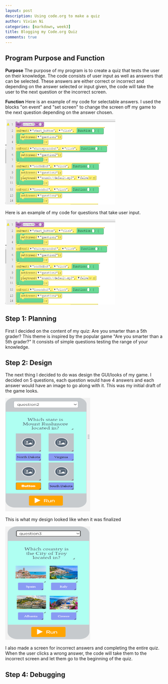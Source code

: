 ```yaml
---
layout: post
description: Using code.org to make a quiz
author: Vivian Ni
categories: [markdown, week3]
title: Blogging my Code.org Quiz 
comments: true
---
```


## Program Purpose and Function
**Purpose** 
The purpose of my program is to create a quiz that tests the user on their knowledge. The code consists of user input as well as answers that can be selected. These answers are either correct or incorrect and depending on the answer selected or input given, the code will take the user to the next question or the incorrect screen.

**Function**
Here is an example of my code for selectable answers. I used the blocks "on event" and "set screen" to change the screen off my game to the next question depending on the answer chosen.

<img src ="https://github.com/vivianknee/FastPages/blob/master/images/code1.png?raw=true" width="350" height="270">

Here is an example of my code for questions that take user input.  

<img src ="https://github.com/vivianknee/FastPages/blob/master/images/code1.png?raw=true" width="350" height="270">


## Step 1: Planning
First I decided on the content of my quiz: Are you smarter than a 5th grader? This theme is inspired by the popular game "Are you smarter than a 5th grader?" It consists of simple questions testing the range of your knowledge.

## Step 2: Design
The next thing I decided to do was design the GUI/looks of my game. I decided on 5 questions, each question would have 4 answers and each answer would have an image to go along with it. This was my initial draft of the game looks.

<img src ="https://github.com/vivianknee/FastPages/blob/master/images/GUI.png?raw=true" width="270" height="360">

This is what my design looked like when it was finalized

<img src ="https://github.com/vivianknee/FastPages/blob/master/images/guidone.png?raw=true" width="270" height="360">

I also made a screen for incorrect answers and completing the entire quiz. When the user clicks a wrong answer, the code will take them to the incorrect screen and let them go to the beginning of the quiz.



## Step 4: Debugging




